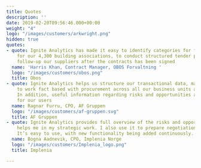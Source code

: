 ```yaml
---
title: Quotes
description: ''
date: 2019-02-20T09:56:46.000+00:00
weight: "4"
logo: "/images/customers/arkwright.png"
hidden: true
quotes:
- quote: Ignite Analytics has made it easy to identify categories for framework agreements
    for our 4,300 building associations, to conduct structured tender processes and
    follow-up our suppliers after the contracts has been signed
  name: 'Harris Khan​, Contract Manager, OBOS Forvaltning '
  logo: "/images/customers/obos.png"
  title: Obos
- quote: Ignite Analytics helps us structure our transactional data, making it easy
    to work fact based with procurement across all our business units and categories.
    In addition, useful information regarding risks and opportunities are easily accessible
    for our users ​
  name: Ragnar Furru​, CPO, AF Gruppen
  logo: "/images/customers/af-gruppen.svg"
  title: AF Gruppen
- quote: Ignite Analytics provides full overview of the risks and opportunities and
    helps me in my strategic work. I also use it to prepare negotiations and reporting.
    It’s easy to use, with new functionality being added continuously.
  name: Bogna Aadnevik​, CPO, Implenia Norge
  logo: "/images/customers/Implenia_logo.png"
  title: Implenia

---
```

